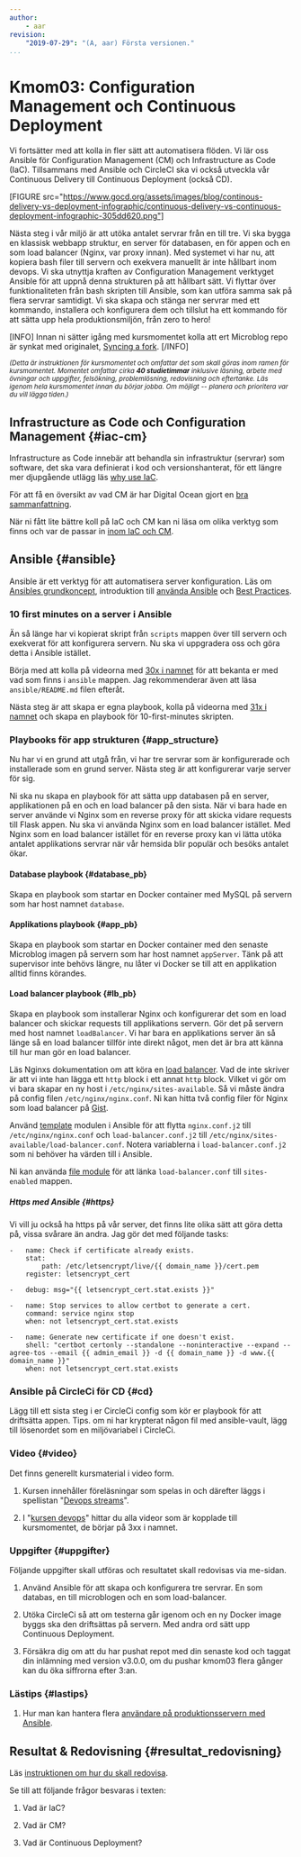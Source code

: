 ```yaml
---
author:
    - aar
revision:
    "2019-07-29": "(A, aar) Första versionen."
...
```

Kmom03: Configuration Management och Continuous Deployment
==================================

Vi fortsätter med att kolla in fler sätt att automatisera flöden. Vi lär oss Ansible för Configuration Management (CM) och Infrastructure as Code (IaC). Tillsammans med Ansible och CircleCI ska vi också utveckla vår Continuous Delivery till Continuous Deployment (också CD).



<!-- more -->

[FIGURE src="https://www.gocd.org/assets/images/blog/continous-delivery-vs-deployment-infographic/continuous-delivery-vs-continuous-deployment-infographic-305dd620.png"]



Nästa steg i vår miljö är att utöka antalet servrar från en till tre. Vi ska bygga en klassisk webbapp struktur, en server för databasen, en för appen och en som load balancer (Nginx, var proxy innan). Med systemet vi har nu, att kopiera bash filer till servern och exekvera manuellt är inte hållbart inom devops. Vi ska utnyttja kraften av Configuration Management verktyget Ansible för att uppnå denna strukturen på att hållbart sätt. Vi flyttar över funktionaliteten från bash skripten till Ansible, som kan utföra samma sak på flera servrar samtidigt. Vi ska skapa och stänga ner servrar med ett kommando, installera och konfigurera dem och tillslut ha ett kommando för att sätta upp hela produktionsmiljön, från zero to hero!



[INFO]
Innan ni sätter igång med kursmomentet kolla att ert Microblog repo är synkat med originalet, [Syncing a fork](https://help.github.com/en/github/collaborating-with-issues-and-pull-requests/syncing-a-fork).
[/INFO]

<small><i>(Detta är instruktionen för kursmomentet och omfattar det som skall göras inom ramen för kursmomentet. Momentet omfattar cirka **40 studietimmar** inklusive läsning, arbete med övningar och uppgifter, felsökning, problemlösning, redovisning och eftertanke. Läs igenom hela kursmomentet innan du börjar jobba. Om möjligt -- planera och prioritera var du vill lägga tiden.)</i></small>



## Infrastructure as Code och Configuration Management {#iac-cm}

Infrastructure as Code innebär att behandla sin infrastruktur (servrar) som software, det ska vara definierat i kod och versionshanterat, för ett längre mer djupgående utlägg läs [why use IaC](https://medium.com/cloudnativeinfra/why-use-infrastructure-as-code-881ccd6c4290).

För att få en översikt av vad CM är har Digital Ocean gjort en [bra sammanfattning](https://www.digitalocean.com/community/tutorials/an-introduction-to-configuration-management).

När ni fått lite bättre koll på IaC och CM kan ni läsa om olika verktyg som finns och var de passar in [inom IaC och CM](https://dzone.com/articles/when-to-use-which-infrastructure-as-code-tool).



## Ansible {#ansible}

Ansible är ett verktyg för att automatisera server konfiguration. Läs om [Ansibles grundkoncept](https://docs.ansible.com/ansible/latest/network/getting_started/basic_concepts.html), introduktion till [använda Ansible](https://www.digitalocean.com/community/tutorials/configuration-management-101-writing-ansible-playbooks) och [Best Practices](https://docs.ansible.com/ansible/latest/user_guide/playbooks_best_practices.html).



### 10 first minutes on a server i Ansible

Än så länge har vi kopierat skript från `scripts` mappen över till servern och exekverat för att konfigurera servern. Nu ska vi uppgradera oss och göra detta i Ansible istället.

Börja med att kolla på videorna med [30x i namnet](https://www.youtube.com/playlist?list=PLKtP9l5q3ce8s67TUj2qS85C4g1pbrx78) för att bekanta er med vad som finns i `ansible` mappen. Jag rekommenderar även att läsa `ansible/README.md` filen efteråt.

Nästa steg är att skapa er egna playbook, kolla på videorna med [31x i namnet](https://www.youtube.com/playlist?list=PLKtP9l5q3ce8s67TUj2qS85C4g1pbrx78) och skapa en playbook för 10-first-minutes skripten.



### Playbooks för app strukturen {#app_structure}

Nu har vi en grund att utgå från, vi har tre servrar som är konfigurerade och installerade som en grund server. Nästa steg är att konfigurerar varje server för sig. 

Ni ska nu skapa en playbook för att sätta upp databasen på en server, applikationen på en och en load balancer på den sista. När vi bara hade en server använde vi Nginx som en reverse proxy för att skicka vidare requests till Flask appen. Nu ska vi använda Nginx som en load balancer istället. Med Nginx som en load balancer istället för en reverse proxy kan vi lätta utöka antalet applikations servrar när vår hemsida blir populär och besöks antalet ökar. 



#### Database playbook {#database_pb}

Skapa en playbook som startar en Docker container med MySQL på servern som har host namnet `database`.



#### Applikations playbook {#app_pb}

Skapa en playbook som startar en Docker container med den senaste Microblog imagen på servern som har host namnet `appServer`. Tänk på att supervisor inte behövs längre, nu låter vi Docker se till att en applikation alltid finns körandes.



#### Load balancer playbook {#lb_pb}

Skapa en playbook som installerar Nginx och konfigurerar det som en load balancer och skickar requests till applikations servern. Gör det på servern med host namnet `loadBalancer`. Vi har bara en applikations server än så länge så en load balancer tillför inte direkt något, men det är bra att känna till hur man gör en load balancer.

Läs Nginxs dokumentation om att köra en [load balancer](https://nginx.org/en/docs/http/load_balancing.html). Vad de inte skriver är att vi inte han lägga ett `http` block i ett annat `http` block. Vilket vi gör om vi bara skapar en ny host i `/etc/nginx/sites-available`. Så vi måste ändra på config filen `/etc/nginx/nginx.conf`. Ni kan hitta två config filer för Nginx som load balancer på [Gist](https://gist.github.com/AndreasArne/58374253123a31bb7c32e2b551fe8492).

Använd [template](https://docs.ansible.com/ansible/latest/modules/template_module.html) modulen i Ansible för att flytta `nginx.conf.j2` till `/etc/nginx/nginx.conf` och `load-balancer.conf.j2` till `/etc/nginx/sites-available/load-balancer.conf`. Notera variablerna i `load-balancer.conf.j2` som ni behöver ha värden till i Ansible.

Ni kan använda [file module](https://docs.ansible.com/ansible/latest/modules/file_module.html?highlight=file) för att länka `load-balancer.conf` till `sites-enabled` mappen.



##### Https med Ansible {#https}

Vi vill ju också ha https på vår server, det finns lite olika sätt att göra detta på, vissa svårare än andra. Jag gör det med följande tasks:

```
-   name: Check if certificate already exists.
    stat:
        path: /etc/letsencrypt/live/{{ domain_name }}/cert.pem
    register: letsencrypt_cert

-   debug: msg="{{ letsencrypt_cert.stat.exists }}"

-   name: Stop services to allow certbot to generate a cert.
    command: service nginx stop
    when: not letsencrypt_cert.stat.exists

-   name: Generate new certificate if one doesn't exist.
    shell: "certbot certonly --standalone --noninteractive --expand --agree-tos --email {{ admin_email }} -d {{ domain_name }} -d www.{{ domain_name }}"
    when: not letsencrypt_cert.stat.exists
```



### Ansible på CircleCi för CD {#cd}

Lägg till ett sista steg i er CircleCi config som kör er playbook för att driftsätta appen. Tips. om ni har krypterat någon fil med ansible-vault, lägg till lösenordet som en miljövariabel i CircleCi.
<!-- https://blog.theodo.com/2016/05/straight-to-production-with-docker-ansible-and-circleci/ -->


<!-- 
### Bok {#bok}

Devops ska vara mer än bara automation och verktyg, det är en arbetskultur och arbetssätt. Men samtidigt är verktygen en viktigt del av det. Ni kan läsa om hur verktyg passar in i devops i kapitel 11-13 i [Effective Devops](http://tinyurl.com/yyuw7a9w). -->



### Video {#video}

Det finns generellt kursmaterial i video form.

1. Kursen innehåller föreläsningar som spelas in och därefter läggs i spellistan "[Devops streams](https://www.youtube.com/playlist?list=PLKtP9l5q3ce90068cUPVMcPguKtFAqnvi)".

1. I "[kursen devops](https://www.youtube.com/playlist?list=PLKtP9l5q3ce8s67TUj2qS85C4g1pbrx78)" hittar du alla videor som är kopplade till kursmomentet, de börjar på 3xx i namnet.



### Uppgifter {#uppgifter}

Följande uppgifter skall utföras och resultatet skall redovisas via me-sidan.

1. Använd Ansible för att skapa och konfigurera tre servrar. En som databas, en till microblogen och en som load-balancer.

1. Utöka CircleCi så att om testerna går igenom och en ny Docker image byggs ska den driftsättas på servern. Med andra ord sätt upp Continuous Deployment.

1. Försäkra dig om att du har pushat repot med din senaste kod och taggat din inlämning med version v3.0.0, om du pushar kmom03 flera gånger kan du öka siffrorna efter 3:an.

<!-- 1. Skriv skript som kollar om service är uppe, om inte kör ansible för att sätta upp annars bara uppdatera. (En deployer node?) -->


### Lästips {#lastips}

1. Hur man kan hantera flera [användare på produktionsservern med Ansible](https://www.cogini.com/blog/managing-user-accounts-with-ansible/). 
<!-- https://dev.iachieved.it/iachievedit/ansible-and-aws-part-5/ -->


Resultat & Redovisning  {#resultat_redovisning}
-----------------------------------------------

Läs [instruktionen om hur du skall redovisa](./../redovisa).

Se till att följande frågor besvaras i texten:

1. Vad är IaC?

1. Vad är CM?

1. Vad är Continuous Deployment?
